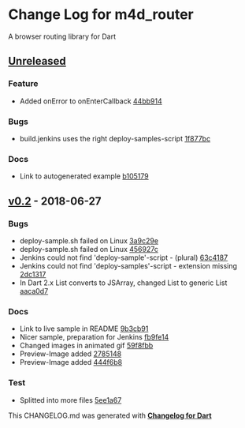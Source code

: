 # Change Log for m4d_router
A browser routing library for Dart

## [Unreleased](http://github.com/mikemitterer/m4d_router/compare/v0.2...HEAD)

### Feature
* Added onError to onEnterCallback [44bb914](https://github.com/mikemitterer/m4d_router/commit/44bb91414498208e63b40daece10813ff11be06a)

### Bugs
* build.jenkins uses the right deploy-samples-script [1f877bc](https://github.com/mikemitterer/m4d_router/commit/1f877bc267ecdd051d371e8d83cf483346aeaf40)

### Docs
* Link to autogenerated example [b105179](https://github.com/mikemitterer/m4d_router/commit/b105179b49ac9ae77ef069f5cf6d6ea623a40fb1)

## [v0.2](http://github.com/mikemitterer/m4d_router/compare/v0.1...v0.2) - 2018-06-27

### Bugs
* deploy-sample.sh failed on Linux [3a9c29e](https://github.com/mikemitterer/m4d_router/commit/3a9c29ec45b67638af1d3dd5d2c10d3b10c97576)
* deploy-sample.sh failed on Linux [456927c](https://github.com/mikemitterer/m4d_router/commit/456927c5847a4d841002bac51463ffa96f738ce9)
* Jenkins could not find 'deploy-sample'-script - (plural) [63c4187](https://github.com/mikemitterer/m4d_router/commit/63c41872028ae6c54060743e7a41e61ecc74ee43)
* Jenkins could not find 'deploy-samples'-script - extension missing [2dc1317](https://github.com/mikemitterer/m4d_router/commit/2dc1317dde1465016f63c76b58d2cedfbfe7b21e)
* In Dart 2.x List converts to JSArray, changed List to generic List<String> [aaca0d7](https://github.com/mikemitterer/m4d_router/commit/aaca0d78ec7aa35f39c2453a13b9753dacd14748)

### Docs
* Link to live sample in README [9b3cb91](https://github.com/mikemitterer/m4d_router/commit/9b3cb91a7d6967f979ec591f579785da0c9c0061)
* Nicer sample, preparation for Jenkins [fb9fe14](https://github.com/mikemitterer/m4d_router/commit/fb9fe14fb40ca2d7a1ce900db2f059036f92f631)
* Changed images in animated gif [59f8fbb](https://github.com/mikemitterer/m4d_router/commit/59f8fbb1e0544712289d4957a8ae2ce2550d16b9)
* Preview-Image added [2785148](https://github.com/mikemitterer/m4d_router/commit/2785148046c19a03c00a1bd0defd7312ce1d02b6)
* Preview-Image added [444f6b8](https://github.com/mikemitterer/m4d_router/commit/444f6b876e7f9aeff6b6e5cb72f7da3f8b1c24ec)

### Test
* Splitted into more files [5ee1a67](https://github.com/mikemitterer/m4d_router/commit/5ee1a679068ec3946fa072cd2088ff2a599699db)


This CHANGELOG.md was generated with [**Changelog for Dart**](https://pub.dartlang.org/packages/changelog)
